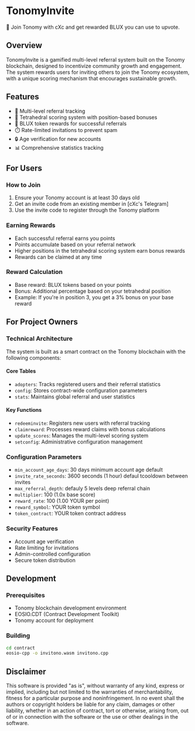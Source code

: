 # TonomyInvite
🤝 Join Tonomy with cXc and get rewarded BLUX you can use to upvote. 

## Overview
TonomyInvite is a gamified multi-level referral system built on the Tonomy blockchain, designed to incentivize community growth and engagement. The system rewards users for inviting others to join the Tonomy ecosystem, with a unique scoring mechanism that encourages sustainable growth.


## Features
- 🔗 Multi-level referral tracking
- 🎵 Tetrahedral scoring system with position-based bonuses
- 💎 BLUX token rewards for successful referrals
- ⏱️ Rate-limited invitations to prevent spam
- 🔒 Age verification for new accounts
- 📊 Comprehensive statistics tracking

## For Users

### How to Join
1. Ensure your Tonomy account is at least 30 days old
2. Get an invite code from an existing member in [cXc's Telegram]
3. Use the invite code to register through the Tonomy platform

### Earning Rewards
- Each successful referral earns you points
- Points accumulate based on your referral network
- Higher positions in the tetrahedral scoring system earn bonus rewards
- Rewards can be claimed at any time

### Reward Calculation
- Base reward: BLUX tokens based on your points
- Bonus: Additional percentage based on your tetrahedral position
- Example: If you're in position 3, you get a 3% bonus on your base reward

## For Project Owners

### Technical Architecture
The system is built as a smart contract on the Tonomy blockchain with the following components:

#### Core Tables
- `adopters`: Tracks registered users and their referral statistics
- `config`: Stores contract-wide configuration parameters
- `stats`: Maintains global referral and user statistics

#### Key Functions
- `redeeminvite`: Registers new users with referral tracking
- `claimreward`: Processes reward claims with bonus calculations
- `update_scores`: Manages the multi-level scoring system
- `setconfig`: Administrative configuration management

### Configuration Parameters
- `min_account_age_days`: 30 days minimum account age default
- `invite_rate_seconds`: 3600 seconds (1 hour) defaul tcooldown between invites
- `max_referral_depth`: defauly 5 levels deep referral chain
- `multiplier`: 100 (1.0x base score)
- `reward_rate`: 100 (1.00 YOUR per point)
- `reward_symbol`: YOUR token symbol
- `token_contract`: YOUR token contract address

### Security Features
- Account age verification
- Rate limiting for invitations
- Admin-controlled configuration
- Secure token distribution

## Development

### Prerequisites
- Tonomy blockchain development environment
- EOSIO.CDT (Contract Development Toolkit)
- Tonomy account for deployment

### Building
```bash
cd contract
eosio-cpp -o invitono.wasm invitono.cpp
```

## Disclaimer
This software is provided "as is", without warranty of any kind, express or implied, including but not limited to the warranties of merchantability, fitness for a particular purpose and noninfringement. In no event shall the authors or copyright holders be liable for any claim, damages or other liability, whether in an action of contract, tort or otherwise, arising from, out of or in connection with the software or the use or other dealings in the software.
